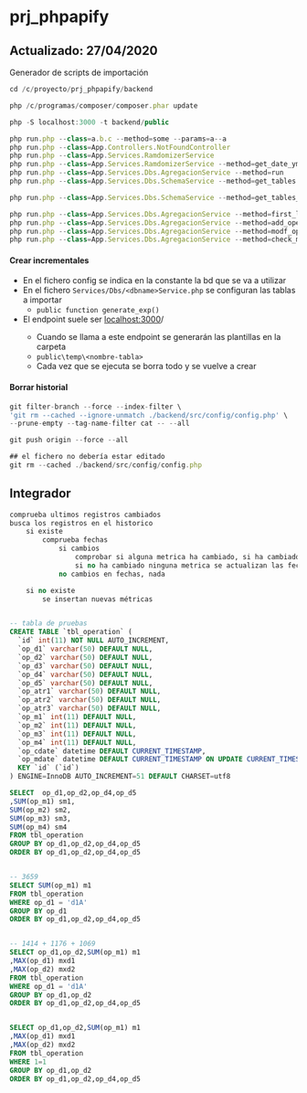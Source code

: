 # prj_phpapify
## Actualizado: 27/04/2020
Generador de scripts de importación

```js
cd /c/proyecto/prj_phpapify/backend

php /c/programas/composer/composer.phar update

php -S localhost:3000 -t backend/public
```

```js
php run.php --class=a.b.c --method=some --params=a--a
php run.php --class=App.Controllers.NotFoundController
php run.php --class=App.Services.RamdomizerService
php run.php --class=App.Services.RamdomizerService --method=get_date_ymd --cSep="//"
php run.php --class=App.Services.Dbs.AgregacionService --method=run
php run.php --class=App.Services.Dbs.SchemaService --method=get_tables
```

```js
php run.php --class=App.Services.Dbs.SchemaService --method=get_tables_info --sTables=insertion_orders,bigdata_banners,bigdata_placements,super_black_list,line_items,insertion_orders_placement_type,insertion_orders_placement_tactic,pmp_deals,pmp_deals_placements
```

```js
php run.php --class=App.Services.Dbs.AgregacionService --method=first_load 
php run.php --class=App.Services.Dbs.AgregacionService --method=add_operation
php run.php --class=App.Services.Dbs.AgregacionService --method=modf_operation
php run.php --class=App.Services.Dbs.AgregacionService --method=check_modified --iMin=10
```

#### Crear incrementales
- En el fichero config se indica en la constante la bd que se va a utilizar
- En el fichero `Services/Dbs/<dbname>Service.php` se configuran las tablas a importar
    - `public function generate_exp()`
- El endpoint suele ser <localhost:3000>/<dbname>
    - Cuando se llama a este endpoint se generarán las plantillas en la carpeta
    - `public\temp\<nombre-tabla>`
    - Cada vez que se ejecuta se borra todo y se vuelve a crear


#### Borrar historial
```js
git filter-branch --force --index-filter \
'git rm --cached --ignore-unmatch ./backend/src/config/config.php' \
--prune-empty --tag-name-filter cat -- --all

git push origin --force --all

## el fichero no debería estar editado
git rm --cached ./backend/src/config/config.php
```

## Integrador
```sql
comprueba ultimos registros cambiados
busca los registros en el historico
    si existe
        comprueba fechas
            si cambios
                comprobar si alguna metrica ha cambiado, si ha cambiado se actualiza la métrica y la fecha
                si no ha cambiado ninguna metrica se actualizan las fechas
            no cambios en fechas, nada

    si no existe
        se insertan nuevas métricas


-- tabla de pruebas
CREATE TABLE `tbl_operation` (
  `id` int(11) NOT NULL AUTO_INCREMENT,
  `op_d1` varchar(50) DEFAULT NULL,
  `op_d2` varchar(50) DEFAULT NULL,
  `op_d3` varchar(50) DEFAULT NULL,
  `op_d4` varchar(50) DEFAULT NULL,
  `op_d5` varchar(50) DEFAULT NULL,
  `op_atr1` varchar(50) DEFAULT NULL,
  `op_atr2` varchar(50) DEFAULT NULL,
  `op_atr3` varchar(50) DEFAULT NULL,
  `op_m1` int(11) DEFAULT NULL,
  `op_m2` int(11) DEFAULT NULL,
  `op_m3` int(11) DEFAULT NULL,
  `op_m4` int(11) DEFAULT NULL,
  `op_cdate` datetime DEFAULT CURRENT_TIMESTAMP,
  `op_mdate` datetime DEFAULT CURRENT_TIMESTAMP ON UPDATE CURRENT_TIMESTAMP,
  KEY `id` (`id`)
) ENGINE=InnoDB AUTO_INCREMENT=51 DEFAULT CHARSET=utf8          

SELECT  op_d1,op_d2,op_d4,op_d5
,SUM(op_m1) sm1,
SUM(op_m2) sm2,
SUM(op_m3) sm3,
SUM(op_m4) sm4
FROM tbl_operation 
GROUP BY op_d1,op_d2,op_d4,op_d5
ORDER BY op_d1,op_d2,op_d4,op_d5


-- 3659
SELECT SUM(op_m1) m1
FROM tbl_operation
WHERE op_d1 = 'd1A'
GROUP BY op_d1
ORDER BY op_d1,op_d2,op_d4,op_d5


-- 1414 + 1176 + 1069
SELECT op_d1,op_d2,SUM(op_m1) m1
,MAX(op_d1) mxd1
,MAX(op_d2) mxd2
FROM tbl_operation
WHERE op_d1 = 'd1A'
GROUP BY op_d1,op_d2
ORDER BY op_d1,op_d2,op_d4,op_d5


SELECT op_d1,op_d2,SUM(op_m1) m1
,MAX(op_d1) mxd1
,MAX(op_d2) mxd2
FROM tbl_operation
WHERE 1=1
GROUP BY op_d1,op_d2
ORDER BY op_d1,op_d2,op_d4,op_d5
```